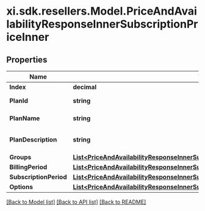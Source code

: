 # xi.sdk.resellers.Model.PriceAndAvailabilityResponseInnerSubscriptionPriceInner

## Properties

Name | Type | Description | Notes
------------ | ------------- | ------------- | -------------
**Index** | **decimal** |  | [optional] 
**PlanId** | **string** | Id of the plan. | [optional] 
**PlanName** | **string** | Name of the plan. | [optional] 
**PlanDescription** | **string** | The description of the plan. | [optional] 
**Groups** | [**List&lt;PriceAndAvailabilityResponseInnerSubscriptionPriceInnerGroupsInner&gt;**](PriceAndAvailabilityResponseInnerSubscriptionPriceInnerGroupsInner.md) |  | [optional] 
**BillingPeriod** | [**List&lt;PriceAndAvailabilityResponseInnerSubscriptionPriceInnerBillingPeriodInner&gt;**](PriceAndAvailabilityResponseInnerSubscriptionPriceInnerBillingPeriodInner.md) |  | [optional] 
**SubscriptionPeriod** | [**List&lt;PriceAndAvailabilityResponseInnerSubscriptionPriceInnerSubscriptionPeriodInner&gt;**](PriceAndAvailabilityResponseInnerSubscriptionPriceInnerSubscriptionPeriodInner.md) |  | [optional] 
**Options** | [**List&lt;PriceAndAvailabilityResponseInnerSubscriptionPriceInnerOptionsInner&gt;**](PriceAndAvailabilityResponseInnerSubscriptionPriceInnerOptionsInner.md) |  | [optional] 

[[Back to Model list]](../README.md#documentation-for-models) [[Back to API list]](../README.md#documentation-for-api-endpoints) [[Back to README]](../README.md)


